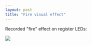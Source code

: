 ```yaml
---
layout: post
title: "Fire visual effect"
---
```


Recorded "fire" effect on register LEDs:

[![](https://img.youtube.com/vi/zpmJebnq3ZQ/0.jpg)](https://www.youtube.com/watch?v=zpmJebnq3ZQ)
